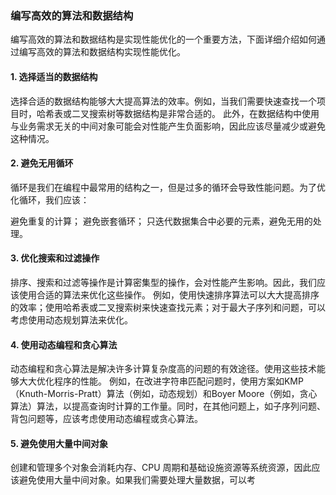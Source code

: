 ### 编写高效的算法和数据结构

编写高效的算法和数据结构是实现性能优化的一个重要方法，下面详细介绍如何通过编写高效的算法和数据结构实现性能优化。

#### 1. 选择适当的数据结构
选择合适的数据结构能够大大提高算法的效率。例如，当我们需要快速查找一个项目时，哈希表或二叉搜索树等数据结构是非常合适的。
此外，在数据结构中使用与业务需求无关的中间对象可能会对性能产生负面影响，因此应该尽量减少或避免这种情况。

#### 2. 避免无用循环
循环是我们在编程中最常用的结构之一，但是过多的循环会导致性能问题。为了优化循环，我们应该：

避免重复的计算；
避免嵌套循环；
只迭代数据集合中必要的元素，避免无用的处理。

#### 3. 优化搜索和过滤操作
排序、搜索和过滤等操作是计算密集型的操作，会对性能产生影响。因此，我们应该使用合适的算法来优化这些操作。
例如，使用快速排序算法可以大大提高排序的效率；使用哈希表或二叉搜索树来快速查找元素；对于最大子序列和问题，可以考虑使用动态规划算法来优化。

#### 4. 使用动态编程和贪心算法
动态编程和贪心算法是解决许多计算复杂度高的问题的有效途径。使用这些技术能够大大优化程序的性能。
例如，在改进字符串匹配问题时，使用方案如KMP（Knuth-Morris-Pratt）算法（例如，动态规划）和Boyer Moore（例如，贪心算法）算法，以提高查询时计算的工作量。同时，在其他问题上，如子序列问题、背包问题等，应该考虑使用动态编程或贪心算法。

#### 5. 避免使用大量中间对象
创建和管理多个对象会消耗内存、CPU 周期和基础设施资源等系统资源，因此应该避免使用大量中间对象。如果我们需要处理大量数据，可以考